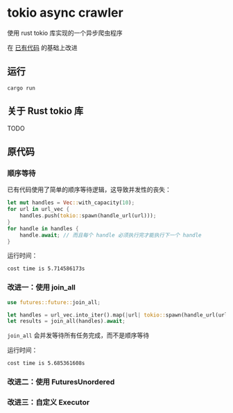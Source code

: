 # tokio async crawler

使用 rust tokio 库实现的一个异步爬虫程序

在 [已有代码](https://gitee.com/taoqi-cat/asyn/tree/master/spider) 的基础上改进

## 运行

```
cargo run
```

## 关于 Rust tokio 库

TODO

## 原代码

### 顺序等待

已有代码使用了简单的顺序等待逻辑，这导致并发性的丧失：

```rust
let mut handles = Vec::with_capacity(10);
for url in url_vec {
    handles.push(tokio::spawn(handle_url(url)));
}
for handle in handles {
    handle.await; // 而且每个 handle 必须执行完才能执行下一个 handle
}
```

运行时间：

```
cost time is 5.714586173s
```

### 改进一：使用 join_all

```rust
use futures::future::join_all;

let handles = url_vec.into_iter().map(|url| tokio::spawn(handle_url(url))).collect::<Vec<_>>();
let results = join_all(handles).await;
```

``join_all`` 会并发等待所有任务完成，而不是顺序等待

运行时间：

```
cost time is 5.685361608s
```

### 改进二：使用 FuturesUnordered

### 改进三：自定义 Executor